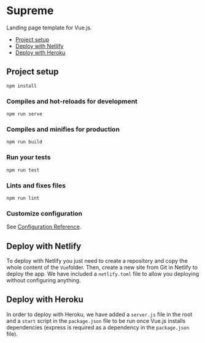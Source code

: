 # Supreme

Landing page template for Vue.js.

* [Project setup](#project-setup)
* [Deploy with Netlify](#deploy-with-netlify)
* [Deploy with Heroku](#deploy-with-heroku)

## Project setup
```
npm install
```

### Compiles and hot-reloads for development
```
npm run serve
```

### Compiles and minifies for production
```
npm run build
```

### Run your tests
```
npm run test
```

### Lints and fixes files
```
npm run lint
```

### Customize configuration
See [Configuration Reference](https://cli.vuejs.org/config/).

## Deploy with Netlify
To deploy with Netlify you just need to create a repository and copy the whole content of the `Vue`folder. Then, create a new site from Git in Netlify to deploy the app. We have included a `netlify.toml` file to allow you deploying without configuring anything.

## Deploy with Heroku
In order to deploy with Heroku, we have added a `server.js` file in the root and a `start` script in the `package.json` file to be run once Vue.js installs dependencies (express is required as a dependency in the `package.json` file).